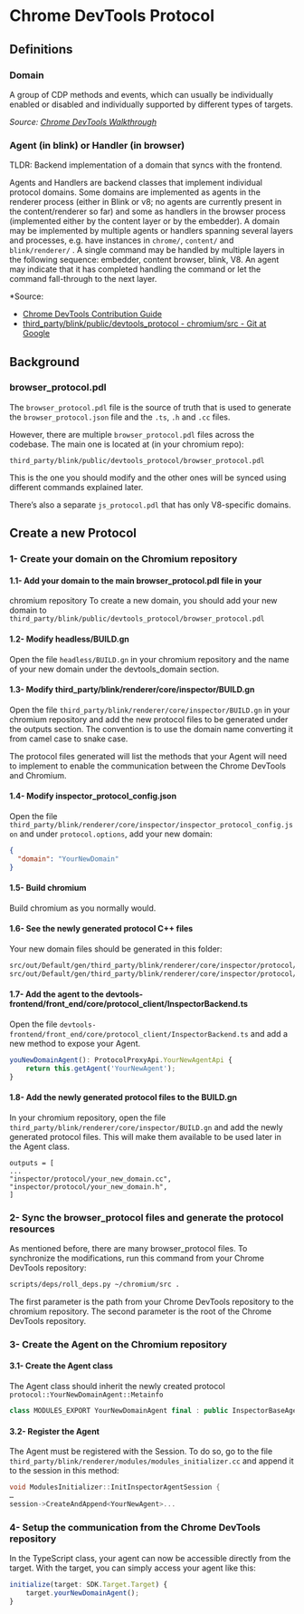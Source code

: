 # Chrome DevTools Protocol

## Definitions
### Domain
A group of CDP methods and events, which can usually be individually enabled or
disabled and individually supported by different types of targets.

*Source: [Chrome DevTools Walkthrough](https://docs.google.com/document/d/1QG7P18wDIhB_twNbkvEAbgJfNoTkyTRXf-6Nk2TTYPI/edit#)*

### Agent (in blink) or Handler (in browser)
TLDR: Backend implementation of a domain that syncs with the frontend.

Agents and Handlers are backend classes that implement individual protocol
domains. Some domains are implemented as agents in the renderer process (either
in Blink or v8; no agents are currently present in the content/renderer so far)
and some as handlers  in the browser process (implemented either by the content
layer or by the embedder). A domain may be implemented by multiple agents or
handlers spanning several layers and processes, e.g. have instances in
`chrome/`, `content/` and `blink/renderer/` . A single command may be handled by
 multiple layers in the following sequence:
 embedder, content browser, blink, V8. An agent may indicate that it has
 completed handling the command or let the command fall-through to the
 next layer.


*Source:
 - [Chrome DevTools Contribution Guide](https://docs.google.com/document/d/1WNF-KqRSzPLUUfZqQG5AFeU_Ll8TfWYcJasa_XGf7ro/edit#)
 - [third_party/blink/public/devtools_protocol - chromium/src - Git at Google](https://chromium.googlesource.com/chromium/src/+/master/third_party/blink/public/devtools_protocol/)


## Background

### browser_protocol.pdl

The `browser_protocol.pdl` file is the source of truth that is used to generate
the `browser_protocol.json` file and the `.ts`, `.h` and `.cc` files.

However, there are multiple `browser_protocol.pdl` files across the codebase.
The main one is located at (in your chromium repo):

`third_party/blink/public/devtools_protocol/browser_protocol.pdl`

This is the one you should modify and the other ones will be synced using
different commands explained later.

There’s also a separate `js_protocol.pdl` that has only V8-specific domains.

## Create a new Protocol

### 1- Create your domain on the Chromium repository

#### 1.1- Add your domain to the main browser_protocol.pdl file in your

chromium repository To create a new domain, you should add your new domain to
`third_party/blink/public/devtools_protocol/browser_protocol.pdl`

#### 1.2- Modify headless/BUILD.gn
Open the file `headless/BUILD.gn` in your chromium repository and the name of
your new domain under the devtools_domain section.

#### 1.3- Modify third_party/blink/renderer/core/inspector/BUILD.gn
Open the file `third_party/blink/renderer/core/inspector/BUILD.gn` in your
chromium repository and add the new protocol files to be generated under the
outputs section. The convention is to use the domain name converting it from
camel case to snake case.

The protocol files generated will list the methods that your Agent will need to
implement to enable the communication between the Chrome DevTools and Chromium.

#### 1.4- Modify inspector_protocol_config.json

Open the file
`third_party/blink/renderer/core/inspector/inspector_protocol_config.json` and
under `protocol.options`, add your new domain:

```json
{
  "domain": "YourNewDomain"
}
```

#### 1.5- Build chromium
Build chromium as you normally would.

#### 1.6- See the newly generated protocol C++ files
Your new domain files should be generated in this folder:

```bash
src/out/Default/gen/third_party/blink/renderer/core/inspector/protocol/your_new_domain.cc
src/out/Default/gen/third_party/blink/renderer/core/inspector/protocol/your_new_domain.h
```

#### 1.7- Add the agent to the devtools-frontend/front_end/core/protocol_client/InspectorBackend.ts

Open the file `devtools-frontend/front_end/core/protocol_client/InspectorBackend.ts` and add a new method to expose your Agent.

```ts
youNewDomainAgent(): ProtocolProxyApi.YourNewAgentApi {
    return this.getAgent('YourNewAgent');
}
```

#### 1.8- Add the newly generated protocol files to the BUILD.gn

In your chromium repository, open the file
`third_party/blink/renderer/core/inspector/BUILD.gn` and add the newly generated
protocol files. This will make them available to be used later in the Agent
class.

```
outputs = [
...
"inspector/protocol/your_new_domain.cc",
"inspector/protocol/your_new_domain.h",
]
```

### 2- Sync the browser_protocol files and generate the protocol resources
As mentioned before, there are many browser_protocol files. To synchronize the
modifications, run this command from your Chrome DevTools repository:

```bash
scripts/deps/roll_deps.py ~/chromium/src .
```

The first parameter is the path from your Chrome DevTools repository to the
chromium repository. The second parameter is the root of the
Chrome DevTools repository.

### 3- Create the Agent on the Chromium repository

#### 3.1- Create the Agent class
The Agent class should inherit the newly created protocol
`protocol::YourNewDomainAgent::Metainfo`

```cpp
class MODULES_EXPORT YourNewDomainAgent final : public InspectorBaseAgent<protocol::YourNewDomainAgent::Metainfo> {
```

#### 3.2- Register the Agent
The Agent must be registered with the Session. To do so, go to the file
`third_party/blink/renderer/modules/modules_initializer.cc` and append it to the
 session in this method:

```cpp
void ModulesInitializer::InitInspectorAgentSession {
…
session->CreateAndAppend<YourNewAgent>...
```

### 4- Setup the communication from the Chrome DevTools repository
In the TypeScript class, your agent can now be accessible directly from the
target. With the target, you can simply access your agent like this:

```ts
initialize(target: SDK.Target.Target) {
    target.yourNewDomainAgent();
}
```

